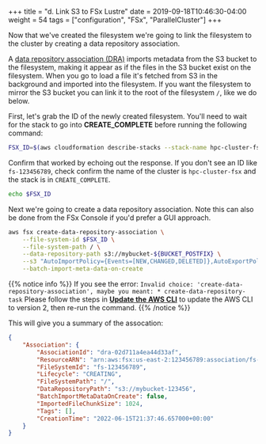 +++
title = "d. Link S3 to FSx Lustre"
date = 2019-09-18T10:46:30-04:00
weight = 54
tags = ["configuration", "FSx", "ParallelCluster"]
+++

Now that we've created the filesystem we're going to link the filesystem to the cluster by creating a data repository association.

A [data repository association (DRA)](https://docs.aws.amazon.com/fsx/latest/LustreGuide/create-dra-linked-data-repo.html) imports metadata from the S3 bucket to the filesystem, making it appear as if the files in the S3 bucket exist on the filesystem. When you go to load a file it's fetched from S3 in the background and imported into the filesystem. If you want the filesystem to mirror the S3 bucket you can link it to the root of the filesystem `/`, like we do below.

First, let's grab the ID of the newly created filesystem. You'll need to wait for the stack to go into **CREATE_COMPLETE** before running the following command:

```bash
FSX_ID=$(aws cloudformation describe-stacks --stack-name hpc-cluster-fsx --query "Stacks[0].Outputs[?OutputKey=='FSXIds'].OutputValue" --output text)
```

Confirm that worked by echoing out the response. If you don't see an ID like `fs-123456789`, check confirm the name of the cluster is `hpc-cluster-fsx` and the stack is in `CREATE_COMPLETE`.

```bash
echo $FSX_ID
```

Next we're going to create a data repository association. Note this can also be done from the FSx Console if you'd prefer a GUI approach.

```bash
aws fsx create-data-repository-association \
    --file-system-id $FSX_ID \
    --file-system-path / \
    --data-repository-path s3://mybucket-${BUCKET_POSTFIX} \
    --s3 "AutoImportPolicy={Events=[NEW,CHANGED,DELETED]},AutoExportPolicy={Events=[NEW,CHANGED,DELETED]}" \
    --batch-import-meta-data-on-create
```

{{% notice info %}}
If you see the error: `Invalid choice: 'create-data-repository-association', maybe you meant: * create-data-repository-task`
Please follow the steps in [**Update the AWS CLI**](/02-aws-getting-started/05-start-aws-cli.html#update-the-aws-cli) to update the AWS CLI to version 2, then re-run the command.
{{% /notice %}}

This will give you a summary of the assocation:

```json
{
    "Association": {
        "AssociationId": "dra-02d711a4ea44d33af",
        "ResourceARN": "arn:aws:fsx:us-east-2:123456789:association/fs-123456789/dra-02d711a4ea44d33af",
        "FileSystemId": "fs-123456789",
        "Lifecycle": "CREATING",
        "FileSystemPath": "/",
        "DataRepositoryPath": "s3://mybucket-123456",
        "BatchImportMetaDataOnCreate": false,
        "ImportedFileChunkSize": 1024,
        "Tags": [],
        "CreationTime": "2022-06-15T21:37:46.657000+00:00"
    }
}
```